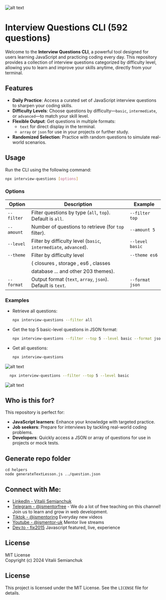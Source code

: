 ![alt text](https://github.com/fix2015/interview-questions/blob/main/image.png)

# Interview Questions CLI (592 questions)

Welcome to the **Interview Questions CLI**, a powerful tool designed for users learning JavaScript and practicing coding every day. This repository provides a collection of interview questions categorized by difficulty level, allowing you to learn and improve your skills anytime, directly from your terminal.

## Features

- **Daily Practice**: Access a curated set of JavaScript interview questions to sharpen your coding skills.
- **Difficulty Levels**: Choose questions by difficulty—`basic`, `intermediate`, or `advanced`—to match your skill level.
- **Flexible Output**: Get questions in multiple formats: 
  - `text` for direct display in the terminal.
  - `array` or `json` for use in your projects or further study.
- **Randomized Selection**: Practice with random questions to simulate real-world scenarios.

## Usage

Run the CLI using the following command:

```bash
npx interview-questions [options]
```

### Options

| Option          | Description                                                       | Example                                |
|-----------------|---------------------------------------------------------------    |----------------------------------------|
| `--filter`      | Filter questions by type (`all`, `top`). Default is `all`.        | `--filter top`                         |
| `--amount`      | Number of questions to retrieve (for `top` filter).               | `--amount 5`                           |
| `--level`       | Filter by difficulty level (`basic`, `intermediate`, `advanced`). | `--level basic`                        |
| `--theme`       | Filter by difficulty level                                        | `--theme es6`                          |
|                 |    ( closures , storage , es6 , classes                           |                                        |
|                 |    database ... and other 203 themes).                            |                                        |
| `--format`      | Output format (`text`, `array`, `json`). Default is `text`.       | `--format json`                        |

### Examples

- Retrieve all questions:
  ```bash
  npx interview-questions --filter all
  ```

- Get the top 5 basic-level questions in JSON format:
  ```bash
  npx interview-questions --filter --top 5 --level basic --format json
  ```

- Get all questions:
  ```bash
  npx interview-questions
  ```

![alt text](https://github.com/fix2015/interview-questions/blob/main/image-1.png)

```bash
  npx interview-questions --filter --top 5 --level basic
  ```
![alt text](https://github.com/fix2015/interview-questions/blob/main/image-2.png)

## Who is this for?

This repository is perfect for:

- **JavaScript learners**: Enhance your knowledge with targeted practice.
- **Job seekers**: Prepare for interviews by tackling real-world coding problems.
- **Developers**: Quickly access a JSON or array of questions for use in projects or mock tests.

## Generate repo folder

```
cd helpers
node generateTextLesson.js ../question.json
```

## Connect with Me:
- [LinkedIn - Vitalii Semianchuk](https://www.linkedin.com/in/vitalii-semianchuk-9812a786/)
- [Telegram - @jsmentorfree](https://t.me/jsmentorfree) - We do a lot of free teaching on this channel! Join us to learn and grow in web development.
- [Tiktok - @jsmentoring](https://www.tiktok.com/@jsmentoring) Everyday new videos
- [Youtube - @jsmentor-uk](https://www.youtube.com/@jsmentor-uk) Mentor live streams
- [Dev.to - fix2015](https://dev.to/fix2015) Javascript featured, live, experience

## License

MIT License  
Copyright (c) 2024 Vitalii Semianchuk  

## License

This project is licensed under the MIT License. See the `LICENSE` file for details.
